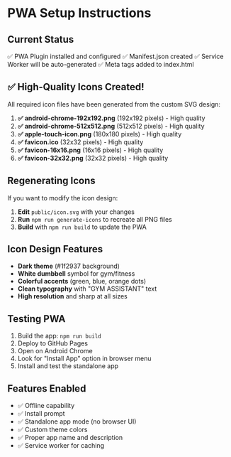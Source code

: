 # PWA Setup Instructions

## Current Status
✅ PWA Plugin installed and configured
✅ Manifest.json created
✅ Service Worker will be auto-generated
✅ Meta tags added to index.html

## ✅ High-Quality Icons Created!

All required icon files have been generated from the custom SVG design:

1. **✅ android-chrome-192x192.png** (192x192 pixels) - High quality
2. **✅ android-chrome-512x512.png** (512x512 pixels) - High quality
3. **✅ apple-touch-icon.png** (180x180 pixels) - High quality
4. **✅ favicon.ico** (32x32 pixels) - High quality
5. **✅ favicon-16x16.png** (16x16 pixels) - High quality
6. **✅ favicon-32x32.png** (32x32 pixels) - High quality

## Regenerating Icons

If you want to modify the icon design:

1. **Edit** `public/icon.svg` with your changes
2. **Run** `npm run generate-icons` to recreate all PNG files
3. **Build** with `npm run build` to update the PWA

## Icon Design Features

- **Dark theme** (#1f2937 background) 
- **White dumbbell** symbol for gym/fitness
- **Colorful accents** (green, blue, orange dots)
- **Clean typography** with "GYM ASSISTANT" text
- **High resolution** and sharp at all sizes

## Testing PWA

1. Build the app: `npm run build`
2. Deploy to GitHub Pages
3. Open on Android Chrome
4. Look for "Install App" option in browser menu
5. Install and test the standalone app

## Features Enabled

- ✅ Offline capability
- ✅ Install prompt
- ✅ Standalone app mode (no browser UI)
- ✅ Custom theme colors
- ✅ Proper app name and description
- ✅ Service worker for caching
